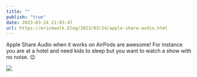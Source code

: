 ```yaml
---
title: ""
publish: "true"
date: 2023-03-24 21:03:47
url: https://ericmwalk.blog/2023/03/24/apple-share-audio.html
---
```


Apple Share Audio when it works on AirPods are awesome! For instance you are at a hotel and need kids to sleep but you want to watch a show with no noise. 😉


![](https://ericmwalk.blog/uploads/2023/e881395c5d.jpg)